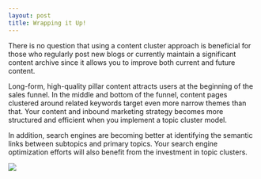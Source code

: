 ```yaml
---
layout: post
title: Wrapping it Up!
---
```


There is no question that using a content cluster approach is beneficial for those who regularly post new blogs or currently maintain a significant content archive since it allows you to improve both current and future content.

Long-form, high-quality pillar content attracts users at the beginning of the sales funnel. In the middle and bottom of the funnel, content pages clustered around related keywords target even more narrow themes than that. Your content and inbound marketing strategy becomes more structured and efficient when you implement a topic cluster model.

In addition, search engines are becoming better at identifying the semantic links between subtopics and primary topics. Your search engine optimization efforts will also benefit from the investment in topic clusters.

[![](https://cdn.sanity.io/images/bmk0zfcx/production/033f3e6ae08a7d8f3da254c2fa392f1921e6cc81-1280x573.svg?fit=crop&fm=webp)](https://info.clearscope.io/internal-link-tracking-template)

